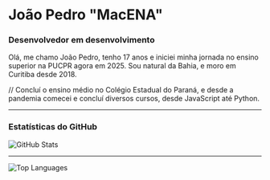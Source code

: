 # João Pedro "MacENA"

### Desenvolvedor em desenvolvimento

Olá, me chamo João Pedro, tenho 17 anos e iniciei minha jornada no ensino superior na PUCPR agora em 2025. Sou natural da Bahia, e moro em Curitiba desde 2018. 

// Concluí o ensino médio no Colégio Estadual do Paraná, e desde a pandemia comecei e concluí diversos cursos, desde JavaScript até Python.

---

### Estatísticas do GitHub

![GitHub Stats](https://github-readme-stats.vercel.app/api?username=Macenajp&show_icons=true&hide=prs&count_private=true&theme=github_dark_dimmed)

---

![Top Languages](https://github-readme-stats.vercel.app/api/top-langs/?username=Macenajp&layout=compact&theme=github_dark_dimmed)
